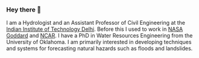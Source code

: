 ### Hey there 👋

I am a Hydrologist and an Assistant Professor of Civil Engineering at the [Indian Institute of Technology Delhi](iitd.ac.in/). Before this I used to work in [NASA Goddard](https://science.gsfc.nasa.gov/earth/hydrology/) and [NCAR](https://ncar.github.io/hydrology/). I have a PhD in Water Resources Engineering from the University of Oklahoma. I am primarily interested in developing techniques and systems for forecasting natural hazards such as floods and landslides. 
